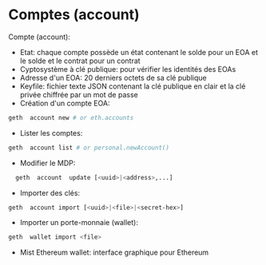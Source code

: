 # Comptes (account)

Compte (account):
  - Etat: chaque compte possède un état contenant le solde pour un EOA et le solde et le contrat pour un contrat
  - Cyptosystème à clé publique: pour vérifier les identités des EOAs
  - Adresse d'un EOA: 20 derniers octets de sa clé publique
  - Keyfile: fichier texte JSON contenant la clé publique en clair et la clé privée chiffrée par un mot de passe
  - Création d'un compte EOA: 
```bash
geth  account new # or eth.accounts
```
  - Lister les comptes: 
```bash
geth  account list # or personal.newAccount()
```
  - Modifier le MDP:  
```bash
  geth  account  update [<uuid>|<address>,...]
```
  - Importer des clés: 
```bash
geth  account import [<uuid>|<file>|<secret-hex>]
```
  - Importer un porte-monnaie (wallet): 
 ```bash
 geth  wallet import <file>
 ```
  - Mist  Ethereum  wallet: interface graphique pour Ethereum

